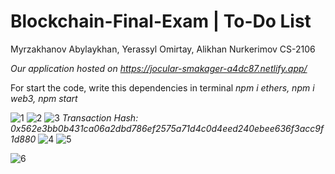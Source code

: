 # Blockchain-Final-Exam | To-Do List
Myrzakhanov Abylaykhan, Yerassyl Omirtay, Alikhan Nurkerimov CS-2106

*Our application hosted on https://jocular-smakager-a4dc87.netlify.app/*

For start the code, write this dependencies in terminal *npm i ethers, npm i web3, npm start*

![1](https://github.com/Futur1stXD/Blockchain-Final-Exam/assets/126179639/f69009cd-3338-46bb-9e1f-581f8b90803c)
![2](https://github.com/Futur1stXD/Blockchain-Final-Exam/assets/126179639/1bc56d64-c886-41ef-bb61-25b0f5179579)
![3](https://github.com/Futur1stXD/Blockchain-Final-Exam/assets/126179639/afa3bfbb-7640-479f-a54a-cdad73715bee)
*Transaction Hash: 0x562e3bb0b431ca06a2dbd786ef2575a71d4c0d4eed240ebee636f3acc9f1d880*
![4](https://github.com/Futur1stXD/Blockchain-Final-Exam/assets/126179639/cf3999fd-088f-4263-90b3-d97a516c3d24)
![5](https://github.com/Futur1stXD/Blockchain-Final-Exam/assets/126179639/d8d683e3-7887-4735-be47-cbab81fe5a2a)

![6](https://github.com/Futur1stXD/Blockchain-Final-Exam/assets/126179639/e5fa75a9-4ad8-4a30-b362-cfd70ece3df1)
